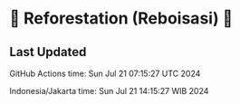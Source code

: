 
# 🌳 Reforestation (Reboisasi) 🌲

## Last Updated

GitHub Actions time: Sun Jul 21 07:15:27 UTC 2024

Indonesia/Jakarta time: Sun Jul 21 14:15:27 WIB 2024
